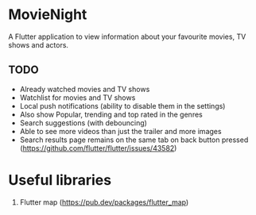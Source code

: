 # MovieNight

A Flutter application to view information about your favourite movies, TV shows and actors.

## TODO
- Already watched movies and TV shows
- Watchlist for movies and TV shows
- Local push notifications (ability to disable them in the settings)
- Also show Popular, trending and top rated in the genres
- Search suggestions (with debouncing)
- Able to see more videos than just the trailer and more images
- Search results page remains on the same tab on back button pressed (https://github.com/flutter/flutter/issues/43582)

# Useful libraries
1. Flutter map (https://pub.dev/packages/flutter_map)